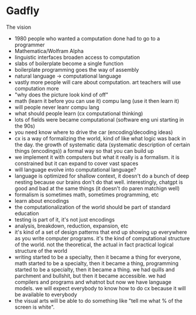 # Gadfly

The vision 

- 1980 people who wanted a computation done had to go to a programmer
- Mathematica/Wolfram Alpha
- linguistic interfaces broaden access to computation
- slabs of boilerplate become a single function
- boilerplate programming goes the way of assembly
- natural language -> computational language
- vastly more people will care about computation. art teachers will use computation more
- "why does the picture look kind of off"
- math (learn it before you can use it) compu lang (use it then learn it)
- will people never leanr compu lang
- what should people learn (cx computational thinking)
- lots of fields were became computational (software eng uni starting in the 90s)
- you need know where to drive the car (encoding/decoding ideas)
- cx is a way of formalizing the world, kind of like what logic was back in the day. the growth of systematic data (systematic description of certain things (encodings)) a formal way so that you can build up
- we implement it with computers but what it really is a formalism. it is constrained but it can expand to cover vast spaces
- will language evolve into computational language?
- language is optimized for shallow context, it doesn't do a bunch of deep nesting because our brains don't do that well. interestingly, chatgpt is good and bad at the same things (it doesn't do paren matchign well)
- formalism is sometimes math, sometimes programming, etc
- learn about encodings
- the computationalization of the world should be part of standard education
- testing is part of it, it's not just encodings
- analysis, breakdown, reduction, expansion, etc
- it's kind of a set of design patterns that end up showing up everywhere as you write computer programs. it's the kind of computational structure of the world. not the theoretical, the actual in fact practical logical structure of the world
- writing started to be a specialty, then it became a thing for everyone, math started to be a specialty, then it became a thing, programming started to be a specialty, then it became a thing. we had quills and parchment and bullshit, but then it became accessible. we had compilers and programs and whatnot but now we have language models. we will expect everybody to know how to do cx because it will be available to everybody
- the visual arts will be able to do something like "tell me what % of the screen is white".